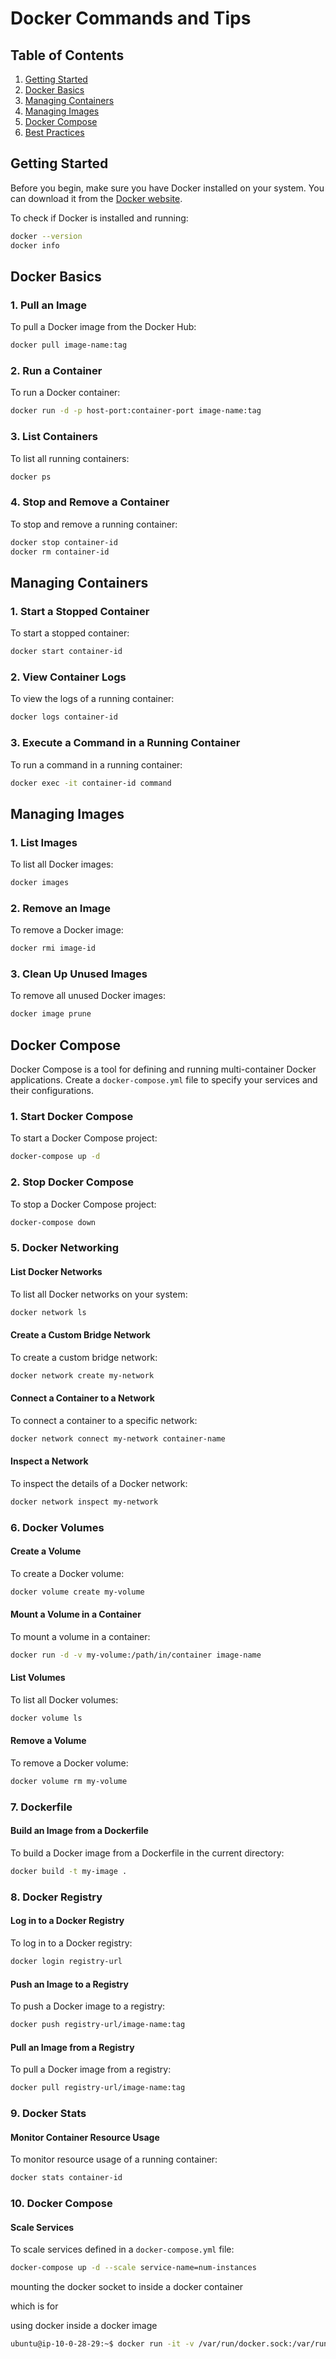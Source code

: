 
# Docker Commands and Tips


## Table of Contents

1. [Getting Started](#getting-started)
2. [Docker Basics](#docker-basics)
3. [Managing Containers](#managing-containers)
4. [Managing Images](#managing-images)
5. [Docker Compose](#docker-compose)
6. [Best Practices](#best-practices)

## Getting Started

Before you begin, make sure you have Docker installed on your system. You can download it from the [Docker website](https://www.docker.com/get-started).

To check if Docker is installed and running:

```bash
docker --version
docker info
```

## Docker Basics

### 1. Pull an Image

To pull a Docker image from the Docker Hub:

```bash
docker pull image-name:tag
```

### 2. Run a Container

To run a Docker container:

```bash
docker run -d -p host-port:container-port image-name:tag
```

### 3. List Containers

To list all running containers:

```bash
docker ps
```

### 4. Stop and Remove a Container

To stop and remove a running container:

```bash
docker stop container-id
docker rm container-id
```

## Managing Containers

### 1. Start a Stopped Container

To start a stopped container:

```bash
docker start container-id
```

### 2. View Container Logs

To view the logs of a running container:

```bash
docker logs container-id
```

### 3. Execute a Command in a Running Container

To run a command in a running container:

```bash
docker exec -it container-id command
```

## Managing Images

### 1. List Images

To list all Docker images:

```bash
docker images
```

### 2. Remove an Image

To remove a Docker image:

```bash
docker rmi image-id
```

### 3. Clean Up Unused Images

To remove all unused Docker images:

```bash
docker image prune
```

## Docker Compose

Docker Compose is a tool for defining and running multi-container Docker applications. Create a `docker-compose.yml` file to specify your services and their configurations.

### 1. Start Docker Compose

To start a Docker Compose project:

```bash
docker-compose up -d
```

### 2. Stop Docker Compose

To stop a Docker Compose project:

```bash
docker-compose down
```

### 5. Docker Networking

#### List Docker Networks
To list all Docker networks on your system:

```bash
docker network ls
```

#### Create a Custom Bridge Network
To create a custom bridge network:

```bash
docker network create my-network
```

#### Connect a Container to a Network
To connect a container to a specific network:

```bash
docker network connect my-network container-name
```

#### Inspect a Network
To inspect the details of a Docker network:

```bash
docker network inspect my-network
```

### 6. Docker Volumes

#### Create a Volume
To create a Docker volume:

```bash
docker volume create my-volume
```

#### Mount a Volume in a Container
To mount a volume in a container:

```bash
docker run -d -v my-volume:/path/in/container image-name
```

#### List Volumes
To list all Docker volumes:

```bash
docker volume ls
```

#### Remove a Volume
To remove a Docker volume:

```bash
docker volume rm my-volume
```

### 7. Dockerfile

#### Build an Image from a Dockerfile
To build a Docker image from a Dockerfile in the current directory:

```bash
docker build -t my-image .
```

### 8. Docker Registry

#### Log in to a Docker Registry
To log in to a Docker registry:

```bash
docker login registry-url
```

#### Push an Image to a Registry
To push a Docker image to a registry:

```bash
docker push registry-url/image-name:tag
```

#### Pull an Image from a Registry
To pull a Docker image from a registry:

```bash
docker pull registry-url/image-name:tag
```

### 9. Docker Stats

#### Monitor Container Resource Usage
To monitor resource usage of a running container:

```bash
docker stats container-id
```

### 10. Docker Compose

#### Scale Services
To scale services defined in a `docker-compose.yml` file:

```bash
docker-compose up -d --scale service-name=num-instances
```

mounting the docker socket to inside a docker container

which is for

using docker inside a docker image
```bash
ubuntu@ip-10-0-28-29:~$ docker run -it -v /var/run/docker.sock:/var/run/docker.sock dockeragentforjava:v1 bin/bash
```
